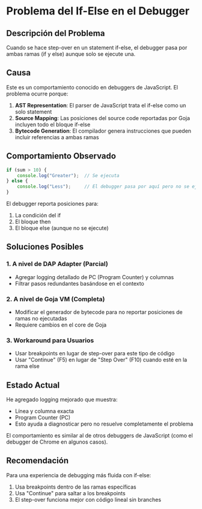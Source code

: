 # Problema del If-Else en el Debugger

## Descripción del Problema

Cuando se hace step-over en un statement if-else, el debugger pasa por ambas ramas (if y else) aunque solo se ejecute una.

## Causa

Este es un comportamiento conocido en debuggers de JavaScript. El problema ocurre porque:

1. **AST Representation**: El parser de JavaScript trata el if-else como un solo statement
2. **Source Mapping**: Las posiciones del source code reportadas por Goja incluyen todo el bloque if-else
3. **Bytecode Generation**: El compilador genera instrucciones que pueden incluir referencias a ambas ramas

## Comportamiento Observado

```javascript
if (sum > 10) {
    console.log("Greater");  // Se ejecuta
} else {
    console.log("Less");     // El debugger pasa por aquí pero no se ejecuta
}
```

El debugger reporta posiciones para:
1. La condición del if
2. El bloque then 
3. El bloque else (aunque no se ejecute)

## Soluciones Posibles

### 1. A nivel de DAP Adapter (Parcial)
- Agregar logging detallado de PC (Program Counter) y columnas
- Filtrar pasos redundantes basándose en el contexto

### 2. A nivel de Goja VM (Completa)
- Modificar el generador de bytecode para no reportar posiciones de ramas no ejecutadas
- Requiere cambios en el core de Goja

### 3. Workaround para Usuarios
- Usar breakpoints en lugar de step-over para este tipo de código
- Usar "Continue" (F5) en lugar de "Step Over" (F10) cuando esté en la rama else

## Estado Actual

He agregado logging mejorado que muestra:
- Línea y columna exacta
- Program Counter (PC)
- Esto ayuda a diagnosticar pero no resuelve completamente el problema

El comportamiento es similar al de otros debuggers de JavaScript (como el debugger de Chrome en algunos casos).

## Recomendación

Para una experiencia de debugging más fluida con if-else:
1. Usa breakpoints dentro de las ramas específicas
2. Usa "Continue" para saltar a los breakpoints
3. El step-over funciona mejor con código lineal sin branches